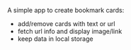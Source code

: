 A simple app to create bookmark cards:
- add/remove cards with text or url
- fetch url info and display image/link
- keep data in local storage